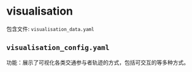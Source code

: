 # visualisation

包含文件: `visualisation_data.yaml`


## `visualisation_config.yaml`

功能：展示了可视化各类交通参与者轨迹的方式，包括可交互的等多种方式。